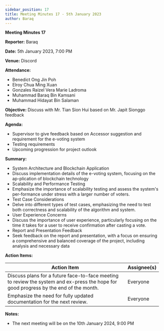 ```yaml
---
sidebar_position: 17
title: Meeting Minutes 17 - 5th January 2023
author: Baraq
---
```


**Meeting Minutes 17**

**Reporter:** Baraq

**Date:** 5th January 2023, 7:00 PM

**Venue:** Discord

**Attendance:**

- Benedict Ong Jin Poh
- Elroy Chua Ming Xuan
- Gonzales Raizel Vera Marie Ladroma
- Muhammad Baraq Bin Kamsani
- Muhammad Hidayat Bin Salaman

**Objective:**
Discuss with Mr. Tian Sion Hui based on Mr. Japit Sionggo feedback

**Agenda:**

- Supervisor to give feedback based on Accessor suggestion and requirement for the e-voting system
- Testing requirements
- Upcoming progression for project outlook

**Summary:**

- System Architecture and Blockchain Application
- Discuss implementation details of the e-voting system, focusing on the ap-plication of blockchain technology
- Scalability and Performance Testing
- Emphasize the importance of scalability testing and assess the system's per-formance under stress with a larger number of voters.
- Test Case Considerations
- Delve into different types of test cases, emphasizing the need to test both correctness and scalability of the algorithm and system.
- User Experience Concerns
- Discuss the importance of user experience, particularly focusing on the time it takes for a user to receive confirmation after casting a vote.
- Report and Presentation Feedback
- Seek feedback on the report and presentation, with a focus on ensuring a comprehensive and balanced coverage of the project, including analysis and necessary data

**Action Items:**

| Action Item                                                                                                                           | Assignee(s) |
| ------------------------------------------------------------------------------------------------------------------------------------- | ----------- |
| Discuss plans for a future face-to-face meeting to review the system and ex-press the hope for good progress by the end of the month. | Everyone    |
| Emphasize the need for fully updated documentation for the next review.                                                               | Everyone    |

**Notes:**

- The next meeting will be on the 10th January 2024, 9:00 PM
